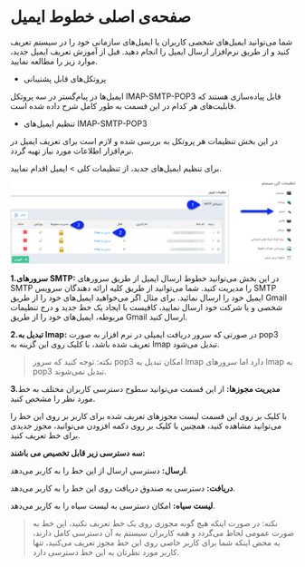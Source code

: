 # صفحه‌ی اصلی خطوط ایمیل

شما می‌توانید ایمیل‌های شخصی کاربران یا ایمیل‌های سازمانی خود را در سیستم تعریف کنید و از طریق نرم‌افزار ارسال ایمیل را انجام دهید. قبل از آموزش تعریف ایمیل جدید، موارد زیز را مطالعه نمایید.

- پروتکل‌های قابل پشتیبانی

ایمیل‌ها در پیام‌گستر در سه پروتکل IMAP-SMTP-POP3 قابل پیاده‌سازی هستند که قابلیت‌های هر کدام در این قسمت به طور کامل شرح داده شده است.

-  تنظیم ایمیل‌های IMAP-SMTP-POP3

در این بخش تنظیمات هر پروتکل به بررسی شده و لازم است برای تعریف ایمیل در نرم‌افزار اطلاعات مورد نیاز تهیه گردد.
 

برای تنظیم ایمیل‌های جدید، از تنظیمات کلی > ایمیل اقدام نمایید.

![](mail1.png)

**1.سرورهای SMTP:** در این بخش می‌توانید خطوط ارسال ایمیل از طریق سرورهای SMTP را مدیریت کنید. شما می‌توانید از طریق کلیه ارائه دهندگان سرویس SMTP ایمیل خود را ارسال نمائید. برای مثال اگر می‌خواهید ایمیل‌های خود را از طریق Gmail شخصی و یا شرکت خود ارسال نمایید، کافیست با ایجاد یک خط جدید و درج تنظیمات مربوطه، ایمیل‌های خود را از طریق Gmail ارسال کنید.

**2.تبدیل به Imap:**
در صورتی که سرور دریافت ایمیلی در نرم افزار به صورت pop3 تعریف شده باشد، با کلیک روی این گزینه به Imap تبدیل می‌شود.

> نکته: توجه کنید که سرور pop3 امکان تبدیل به Imap دارد اما سرور‌های Imap به pop3 تبدیل نمی‌شوند.

**3.مدیریت مجوزها:** از این قسمت می‌توانید سطوح دسترسی کاربران مختلف به خط مورد نظر را مشخص کنید.

با کلیک بر روی این قسمت لیست مجوزهای تعریف شده برای کاربر  بر روی این خط را می‌توانید مشاهده کنید، همچنین با کلیک بر روی دکمه افزودن می‌توانید، مجوز جدیدی برای خط تعریف کنید.

**سه دسترسی زیر قابل تخصیص می باشند:**

**ارسال:** دسترسی ارسال از این خط را به کاربر می‌دهد.

**دریافت:** دسترسی به صندوق دریافت روی این خط را به کاربر می‌دهد.

**لیست سیاه:** امکان دسترسی به لیست سیاه را به کاربر می‌دهد.

> نکته: در صورت اینکه هیچ گونه مجوزی روی یک خط تعریف نکنید، این خط به صورت عمومی لحاظ می‌گردد و همه کاربران سیستم به آن دسترسی کامل دارند، به محض اینکه شما برای کاربر خاصی روی این خط مجوز تعریف می‌کنید، تنها کاربر مورد نظرتان به این خط دسترسی دارد.

